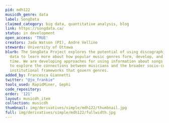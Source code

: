 ```yaml
---
pid: mdh122
musicdh_genre: data
label: SongData
claimed_category: big data, quantitative analysis, blog
link: https://songdata.ca/
status: in development
open_access: 'TRUE'
creators: Jada Watson (PI), André Vellino
stewards: University of Ottawa
blurb: The SongData Project explores the potential of using discographic and biographic
  data to learn more about how popular music genres form, develop, and evolve over
  time. We are developing approaches for using information about songs and artists
  to explore the connections between musicians and the broader socio-cultural and
  institutional frameworks that govern genres.
added_by: Francesca Giannetti
twitter: "@jo_frankie"
tools_used: RapidMiner, Gephi
code_repository:
order: '121'
layout: musicdh_item
collection: musicdh
thumbnail: img/derivatives/simple/mdh122/thumbnail.jpg
full: img/derivatives/simple/mdh122/fullwidth.jpg
---
```

